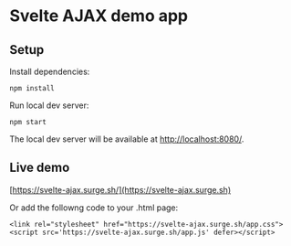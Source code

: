 # Svelte AJAX demo app

## Setup 

Install dependencies:

```
npm install
```

Run local dev server:

```
npm start
```
The local dev server will be available at [http://localhost:8080/](http://localhost:8080).


## Live demo
[https://svelte-ajax.surge.sh/](https://svelte-ajax.surge.sh)

Or add the followng code to your .html page:

```
<link rel="stylesheet" href="https://svelte-ajax.surge.sh/app.css">
<script src='https://svelte-ajax.surge.sh/app.js' defer></script>
```

